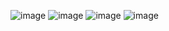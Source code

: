 ![image](https://github.com/user-attachments/assets/cd5f5bf8-65eb-48cd-8761-6b9cd9bb9b31)
![image](https://github.com/user-attachments/assets/123d3fe3-e961-4d39-b569-d9563d8da56a)
![image](https://github.com/user-attachments/assets/f17ce5c3-8333-481a-9172-ded7ea4386ef)
![image](https://github.com/user-attachments/assets/ee5364f7-b1d6-4e38-a411-55a1c32e3718)
